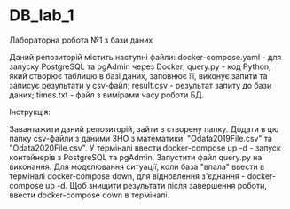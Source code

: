 # DB_lab_1

Лабораторна робота №1 з бази даних

Даний репозиторій містить наступні файли:
docker-compose.yaml - для запуску PostgreSQL та pgAdmin через Docker;
query.py - код Python, який створює таблицю в базі даних, заповнює її, виконує запити та записує результати у csv-файл;
result.csv - результат запиту до бази даних;
times.txt - файл з вимірами часу роботи БД.

Інструкція:

Завантажити даний репозиторій, зайти в створену папку.
Додати в цю папку csv-файли з даними ЗНО з математики: "Odata2019File.csv" та "Odata2020File.csv".
У терміналі ввести docker-compose up -d - запуск контейнерів з PostgreSQL та pgAdmin.
Запустити файл query.py на виконання. Для моделювання ситуації, коли база "впала" ввести в терміналі docker-compose down, для відновлення з'єднання - docker-compose up -d.
Щоб знищити результати після завершення роботи, ввести docker-compose down в терміналі.
